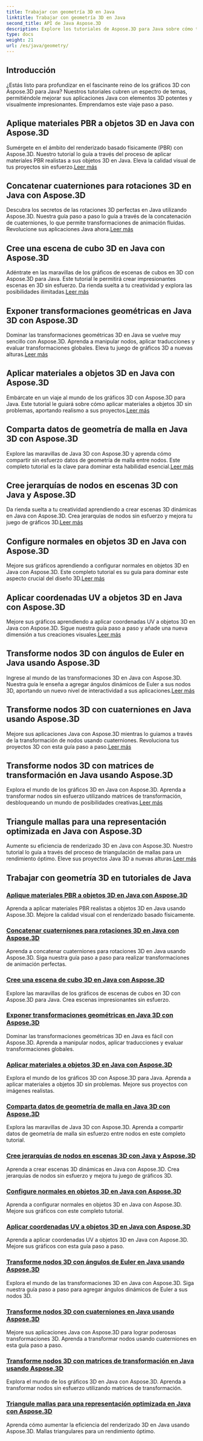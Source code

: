 ```yaml
---
title: Trabajar con geometría 3D en Java
linktitle: Trabajar con geometría 3D en Java
second_title: API de Java Aspose.3D
description: Explore los tutoriales de Aspose.3D para Java sobre cómo trabajar con geometría 3D. Domine los materiales PBR, las rotaciones de cuaterniones, las escenas de cubos y más. Mejore sus gráficos Java 3D.
type: docs
weight: 21
url: /es/java/geometry/
---
```

## Introducción
¿Estás listo para profundizar en el fascinante reino de los gráficos 3D con Aspose.3D para Java? Nuestros tutoriales cubren un espectro de temas, permitiéndole mejorar sus aplicaciones Java con elementos 3D potentes y visualmente impresionantes. Emprendamos este viaje paso a paso.

## Aplique materiales PBR a objetos 3D en Java con Aspose.3D

Sumérgete en el ámbito del renderizado basado físicamente (PBR) con Aspose.3D. Nuestro tutorial lo guía a través del proceso de aplicar materiales PBR realistas a sus objetos 3D en Java. Eleva la calidad visual de tus proyectos sin esfuerzo.[Leer más](./apply-pbr-materials-to-objects/)

## Concatenar cuaterniones para rotaciones 3D en Java con Aspose.3D

 Descubra los secretos de las rotaciones 3D perfectas en Java utilizando Aspose.3D. Nuestra guía paso a paso lo guía a través de la concatenación de cuaterniones, lo que permite transformaciones de animación fluidas. Revolucione sus aplicaciones Java ahora.[Leer más](./concatenate-quaternions-for-3d-rotations/)

## Cree una escena de cubo 3D en Java con Aspose.3D

 Adéntrate en las maravillas de los gráficos de escenas de cubos en 3D con Aspose.3D para Java. Este tutorial le permitirá crear impresionantes escenas en 3D sin esfuerzo. Da rienda suelta a tu creatividad y explora las posibilidades ilimitadas.[Leer más](./create-3d-cube-scene/)

## Exponer transformaciones geométricas en Java 3D con Aspose.3D

Dominar las transformaciones geométricas 3D en Java se vuelve muy sencillo con Aspose.3D. Aprenda a manipular nodos, aplicar traducciones y evaluar transformaciones globales. Eleva tu juego de gráficos 3D a nuevas alturas.[Leer más](./expose-geometric-transformations/)

## Aplicar materiales a objetos 3D en Java con Aspose.3D

 Embárcate en un viaje al mundo de los gráficos 3D con Aspose.3D para Java. Este tutorial le guiará sobre cómo aplicar materiales a objetos 3D sin problemas, aportando realismo a sus proyectos.[Leer más](./apply-materials-to-3d-objects/)

## Comparta datos de geometría de malla en Java 3D con Aspose.3D

 Explore las maravillas de Java 3D con Aspose.3D y aprenda cómo compartir sin esfuerzo datos de geometría de malla entre nodos. Este completo tutorial es la clave para dominar esta habilidad esencial.[Leer más](./share-mesh-geometry-data/)

## Cree jerarquías de nodos en escenas 3D con Java y Aspose.3D

 Da rienda suelta a tu creatividad aprendiendo a crear escenas 3D dinámicas en Java con Aspose.3D. Crea jerarquías de nodos sin esfuerzo y mejora tu juego de gráficos 3D.[Leer más](./build-node-hierarchies/)

## Configure normales en objetos 3D en Java con Aspose.3D

Mejore sus gráficos aprendiendo a configurar normales en objetos 3D en Java con Aspose.3D. Este completo tutorial es su guía para dominar este aspecto crucial del diseño 3D.[Leer más](./set-up-normals-on-3d-objects/)

## Aplicar coordenadas UV a objetos 3D en Java con Aspose.3D

 Mejore sus gráficos aprendiendo a aplicar coordenadas UV a objetos 3D en Java con Aspose.3D. Sigue nuestra guía paso a paso y añade una nueva dimensión a tus creaciones visuales.[Leer más](./apply-uv-coordinates-to-3d-objects/)

## Transforme nodos 3D con ángulos de Euler en Java usando Aspose.3D

 Ingrese al mundo de las transformaciones 3D en Java con Aspose.3D. Nuestra guía le enseña a agregar ángulos dinámicos de Euler a sus nodos 3D, aportando un nuevo nivel de interactividad a sus aplicaciones.[Leer más](./transform-3d-nodes-with-euler-angles/)

## Transforme nodos 3D con cuaterniones en Java usando Aspose.3D

 Mejore sus aplicaciones Java con Aspose.3D mientras lo guiamos a través de la transformación de nodos usando cuaterniones. Revoluciona tus proyectos 3D con esta guía paso a paso.[Leer más](./transform-3d-nodes-with-quaternions/)

## Transforme nodos 3D con matrices de transformación en Java usando Aspose.3D

Explora el mundo de los gráficos 3D en Java con Aspose.3D. Aprenda a transformar nodos sin esfuerzo utilizando matrices de transformación, desbloqueando un mundo de posibilidades creativas.[Leer más](./transform-3d-nodes-with-matrices/)

## Triangule mallas para una representación optimizada en Java con Aspose.3D

 Aumente su eficiencia de renderizado 3D en Java con Aspose.3D. Nuestro tutorial lo guía a través del proceso de triangulación de mallas para un rendimiento óptimo. Eleve sus proyectos Java 3D a nuevas alturas.[Leer más](./triangulate-meshes-for-optimized-rendering/)

## Trabajar con geometría 3D en tutoriales de Java
### [Aplique materiales PBR a objetos 3D en Java con Aspose.3D](./apply-pbr-materials-to-objects/)
Aprenda a aplicar materiales PBR realistas a objetos 3D en Java usando Aspose.3D. Mejore la calidad visual con el renderizado basado físicamente.
### [Concatenar cuaterniones para rotaciones 3D en Java con Aspose.3D](./concatenate-quaternions-for-3d-rotations/)
Aprenda a concatenar cuaterniones para rotaciones 3D en Java usando Aspose.3D. Siga nuestra guía paso a paso para realizar transformaciones de animación perfectas.
### [Cree una escena de cubo 3D en Java con Aspose.3D](./create-3d-cube-scene/)
Explore las maravillas de los gráficos de escenas de cubos en 3D con Aspose.3D para Java. Crea escenas impresionantes sin esfuerzo.
### [Exponer transformaciones geométricas en Java 3D con Aspose.3D](./expose-geometric-transformations/)
Dominar las transformaciones geométricas 3D en Java es fácil con Aspose.3D. Aprenda a manipular nodos, aplicar traducciones y evaluar transformaciones globales.
### [Aplicar materiales a objetos 3D en Java con Aspose.3D](./apply-materials-to-3d-objects/)
Explora el mundo de los gráficos 3D con Aspose.3D para Java. Aprenda a aplicar materiales a objetos 3D sin problemas. Mejore sus proyectos con imágenes realistas.
### [Comparta datos de geometría de malla en Java 3D con Aspose.3D](./share-mesh-geometry-data/)
Explora las maravillas de Java 3D con Aspose.3D. Aprenda a compartir datos de geometría de malla sin esfuerzo entre nodos en este completo tutorial.
### [Cree jerarquías de nodos en escenas 3D con Java y Aspose.3D](./build-node-hierarchies/)
Aprenda a crear escenas 3D dinámicas en Java con Aspose.3D. Crea jerarquías de nodos sin esfuerzo y mejora tu juego de gráficos 3D.
### [Configure normales en objetos 3D en Java con Aspose.3D](./set-up-normals-on-3d-objects/)
Aprenda a configurar normales en objetos 3D en Java con Aspose.3D. Mejore sus gráficos con este completo tutorial.
### [Aplicar coordenadas UV a objetos 3D en Java con Aspose.3D](./apply-uv-coordinates-to-3d-objects/)
Aprenda a aplicar coordenadas UV a objetos 3D en Java con Aspose.3D. Mejore sus gráficos con esta guía paso a paso.
### [Transforme nodos 3D con ángulos de Euler en Java usando Aspose.3D](./transform-3d-nodes-with-euler-angles/)
Explora el mundo de las transformaciones 3D en Java con Aspose.3D. Siga nuestra guía paso a paso para agregar ángulos dinámicos de Euler a sus nodos 3D.
### [Transforme nodos 3D con cuaterniones en Java usando Aspose.3D](./transform-3d-nodes-with-quaternions/)
Mejore sus aplicaciones Java con Aspose.3D para lograr poderosas transformaciones 3D. Aprenda a transformar nodos usando cuaterniones en esta guía paso a paso.
### [Transforme nodos 3D con matrices de transformación en Java usando Aspose.3D](./transform-3d-nodes-with-matrices/)
Explora el mundo de los gráficos 3D en Java con Aspose.3D. Aprenda a transformar nodos sin esfuerzo utilizando matrices de transformación.
### [Triangule mallas para una representación optimizada en Java con Aspose.3D](./triangulate-meshes-for-optimized-rendering/)
Aprenda cómo aumentar la eficiencia del renderizado 3D en Java usando Aspose.3D. Mallas triangulares para un rendimiento óptimo.